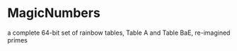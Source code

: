 # MagicNumbers
 
a complete 64-bit set of rainbow tables, Table A and Table BaE, re-imagined primes
